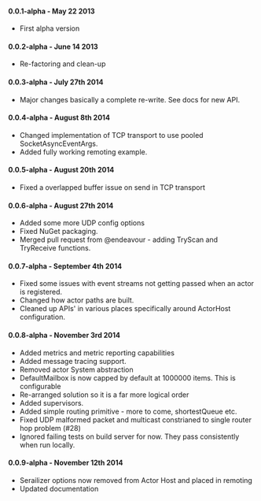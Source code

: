#### 0.0.1-alpha - May 22 2013
* First alpha version

#### 0.0.2-alpha - June 14 2013
* Re-factoring and clean-up

#### 0.0.3-alpha - July 27th 2014
* Major changes basically a complete re-write. See docs for new API.

#### 0.0.4-alpha - August 8th 2014
* Changed implementation of TCP transport to use pooled SocketAsyncEventArgs.
* Added fully working remoting example.

#### 0.0.5-alpha - August 20th 2014
* Fixed a overlapped buffer issue on send in TCP transport

#### 0.0.6-alpha - August 27th 2014
* Added some more UDP config options
* Fixed NuGet packaging.
* Merged pull request from @endeavour - adding TryScan and TryReceive functions.

#### 0.0.7-alpha - September 4th 2014
* Fixed some issues with event streams not getting passed when an actor is registered.
* Changed how actor paths are built.
* Cleaned up APIs' in various places specifically around ActorHost configuration.

#### 0.0.8-alpha - November 3rd 2014
* Added metrics and metric reporting capabilities
* Added message tracing support.
* Removed actor System abstraction
* DefaultMailbox is now capped by default at 1000000 items. This is configurable
* Re-arranged solution so it is a far more logical order
* Added supervisors.
* Added simple routing primitive - more to come, shortestQueue etc. 
* Fixed UDP malformed packet and multicast constrianed to single router hop problem (#28)
* Ignored failing tests on build server for now. They pass consistently when run locally.

#### 0.0.9-alpha - November 12th 2014
* Serailizer options now removed from Actor Host and placed in remoting
* Updated documentation

